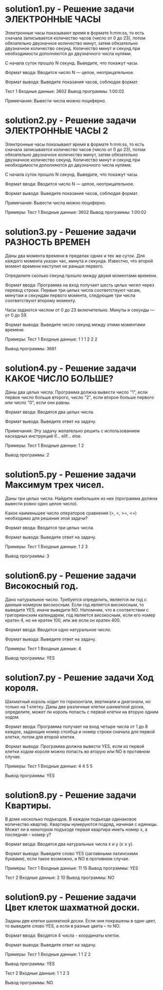 #  solution1.py - Решение задачи ЭЛЕКТРОННЫЕ ЧАСЫ

Электронные часы показывают время в формате h:mm:ss, то есть сначала записывается количество часов (число от 0 до 23), потом обязательно двузначное количество минут, затем обязательно двузначное количество секунд. Количество минут и секунд при необходимости дополняются до двузначного числа нулями.

С начала суток прошло N секунд. Выведите, что покажут часы.

Формат ввода:
Вводится число N — целое, неотрицательное.

Формат вывода:
Выведите показания часов, соблюдая формат.

Тест 1
Входные данные:
3602
Вывод программы:
1:00:02

Примечания:
Вывести числа можно поциферно.

# solution2.py - Решение задачи ЭЛЕКТРОННЫЕ ЧАСЫ 2

Электронные часы показывают время в формате h:mm:ss, то есть сначала записывается количество часов (число от 0 до 23), потом обязательно двузначное количество минут, затем обязательно двузначное количество секунд. Количество минут и секунд при необходимости дополняются до двузначного числа нулями.

С начала суток прошло N секунд. Выведите, что покажут часы.

Формат ввода:
Вводится число N — целое, неотрицательное.

Формат вывода:
Выведите показания часов, соблюдая формат.

Примечания:
Вывести числа можно поциферно.

Примеры:
Тест 1
Входные данные:
3602
Вывод программы:
1:00:02

# solution3.py - Решение задачи РАЗНОСТЬ ВРЕМЕН

Даны два момента времени в пределах одних и тех же суток. Для каждого момента указан час, минута и секунда. Известно, что второй момент времени наступил не раньше первого.

Определите сколько секунд прошло между двумя моментами времени.

Формат ввода:
Программа на вход получает шесть целых чисел через перевод строки. Первые три целых числа соответствуют часам, минутам и секундам первого момента, следующие три числа соответствуют второму моменту.

Часы задаются числом от 0 до 23 включительно. Минуты и секунды — от 0 до 59.

Формат вывода:
Выведите число секунд между этими моментами времени.

Примеры:
Тест 1
Входные данные:
1
1
1
2
2
2

Вывод программы:
3661

# solution4.py - Решение задачи КАКОЕ ЧИСЛО БОЛЬШЕ?

Даны два целых числа. Программа должна вывести число "1", если первое число больше второго, число "2", если второе больше первого или число "0", если они равны.

Формат ввода:
Вводятся два целых числа.

Формат вывода:
Выведите ответ на задачу.

Примечания:
Эту задачу желательно решить с использованием каскадных инструкций if... elif... else.

Примеры:
Тест 1
Входные данные:
1
2

Вывод программы:
2

# solution5.py - Решение задачи Максимум трех чисел.

Даны три целых числа. Найдите наибольшее из них (программа должна вывести ровно одно целое число).

Какое наименьшее число операторов сравнения (>, <, >=, <=) необходимо для решения этой задачи?

Формат ввода:
Вводится три целых числа.

Формат вывода:
Выведите ответ на задачу.

Примеры:
Тест 1
Входные данные:
1
2
3

Вывод программы:
3

# solution6.py - Решение задачи Високосный год.

Дано натуральное число. Требуется определить, является ли год с данным номером високосным. Если год является високосным, то выведите YES, иначе выведите NO. Напомним, что в соответствии с григорианским календарем, год является високосным, если его номер кратен 4, но не кратен 100, или же если он кратен 400.

Формат ввода:
Вводится одно натуральное число.

Формат вывода:
Выведите ответ на задачу.

Примеры:
Тест 1
Входные данные:
4

Вывод программы:
YES

# solution7.py - Решение задачи Ход короля.

Шахматный король ходит по горизонтали, вертикали и диагонали, но только на 1 клетку. Даны две различные клетки шахматной доски, определите, может ли король попасть с первой клетки на вторую одним ходом.

Формат ввода:
Программа получает на вход четыре числа от 1 до 8 каждое, задающие номер столбца и номер строки сначала для первой клетки, потом для второй клетки.

Формат вывода:
Программа должна вывести YES, если из первой клетки ходом короля можно попасть во вторую или NO в противном случае.

Примеры:
Тест 1
Входные данные:
4
4
5
5

Вывод программы:
YES

# solution8.py - Решение задачи Квартиры.

В доме несколько подъездов. В каждом подъезде одинаковое количество квартир. Квартиры нумеруются подряд, начиная с единицы. Может ли в некотором подъезде первая квартира иметь номер x, а последняя – номер y?

Формат ввода:
Вводятся два натуральных числа x и y (x ≤ y).

Формат вывода:
Выведите слово YES (заглавными латинскими буквами), если такое возможно, и NO в противном случае.

Примеры:
Тест 1
Входные данные:
11
15
Вывод программы:
YES

Тест 2
Входные данные:
2 
10
Вывод программы:
NO

# solution9.py - Решение задачи Цвет клеток шахматной доски.

Заданы две клетки шахматной доски. Если они покрашены в один цвет, то выведите слово YES, а если в разные цвета – то NO.

Формат ввода:
Вводятся 4 числа - координаты клеток.

Формат вывода:
Выведите ответ на задачу.

Примеры:
Тест 1
Входные данные:
1
1
2
2

Вывод программы:
YES

Тест 2
Входные данные:
1
1
2
3

Вывод программы:
NO
